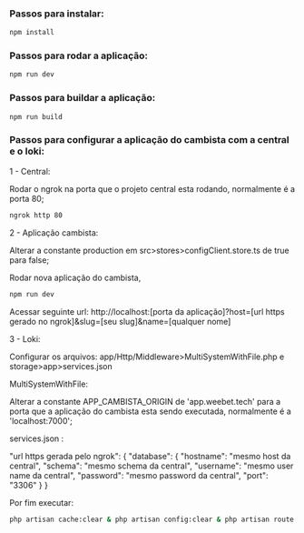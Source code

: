 ### Passos para instalar:

```sh
npm install
```

### Passos para rodar a aplicação:
```sh
npm run dev
```

### Passos para buildar a aplicação:
```sh
npm run build
```

### Passos para configurar a aplicação do cambista com a central e o loki:

1 - Central:

Rodar o ngrok na porta que o projeto central esta rodando, normalmente é a porta 80;
```sh
ngrok http 80
```

2 - Aplicação cambista:

Alterar a constante production em src>stores>configClient.store.ts de true para false;

Rodar nova aplicação do cambista, 
```sh
npm run dev 
```

Acessar seguinte url: http://localhost:[porta da aplicação]?host=[url https gerado no ngrok]&slug=[seu slug]&name=[qualquer nome]

3 - Loki:

Configurar os arquivos: app/Http/Middleware>MultiSystemWithFile.php e storage>app>services.json

MultiSystemWithFile:

Alterar a constante APP_CAMBISTA_ORIGIN de 'app.weebet.tech' para  a porta que a aplicação do cambista esta sendo executada, normalmente é a 'localhost:7000';

services.json : 

"url https gerada pelo ngrok": {
    "database": {
        "hostname": "mesmo host da central",
        "schema": "mesmo schema da central",
        "username": "mesmo user name da central",
        "password": "mesmo password da central",
        "port": "3306"
    }
}

Por fim executar:
```sh
php artisan cache:clear & php artisan config:clear & php artisan route:clear
```







